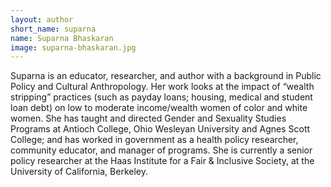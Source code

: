 ```yaml
---
layout: author
short_name: suparna
name: Suparna Bhaskaran
image: suparna-bhaskaran.jpg
---
```

Suparna is an educator, researcher, and author with a background in Public Policy and Cultural Anthropology. Her work looks at the impact of “wealth stripping” practices (such as payday loans; housing, medical and student loan debt) on low to moderate income/wealth women of color and white women. She has taught and directed Gender and Sexuality Studies Programs at Antioch College, Ohio Wesleyan University and Agnes Scott College; and has worked in government as a health policy researcher, community educator, and manager of programs. She is currently a senior policy researcher at the Haas Institute for a Fair & Inclusive Society, at the University of California, Berkeley.
